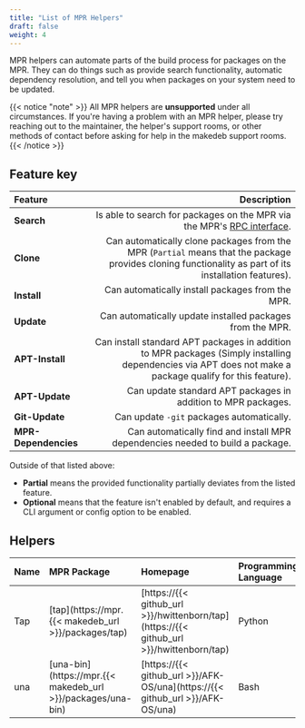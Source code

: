 ```yaml
---
title: "List of MPR Helpers"
draft: false
weight: 4
---
```


MPR helpers can automate parts of the build process for packages on the MPR. They can do things such as provide search functionality, automatic dependency resolution, and tell you when packages on your system need to be updated.

{{< notice "note" >}}
All MPR helpers are **unsupported** under all circumstances. If you're having a problem with an MPR helper, please try reaching out to the maintainer, the helper's support rooms, or other methods of contact before asking for help in the makedeb support rooms.
{{< /notice >}}

## Feature key
| Feature              | Description                                                                                                                                              |
| :---                 | ---:                                                                                                                                                     |
| **Search**           | Is able to search for packages on the MPR via the MPR's [RPC interface](/mpr/using-the-mpr/using-the-rpc-interface).                                     |
| **Clone**            | Can automatically clone packages from the MPR (`Partial` means that the package provides cloning functionality as part of its installation features).   |
| **Install**          | Can automatically install packages from the MPR.                                                                                                         |
| **Update**           | Can automatically update installed packages from the MPR.                                                                                                |
| **APT-Install**      | Can install standard APT packages in addition to MPR packages (Simply installing dependencies via APT does not make a package qualify for this feature). |
| **APT-Update**       | Can update standard APT packages in addition to MPR packages.                                                                                            |
| **Git-Update**       | Can update `-git` packages automatically.                                                                                                                |
| **MPR-Dependencies** | Can automatically find and install MPR dependencies needed to build a package.                                                                           |

Outside of that listed above:

- **Partial** means the provided functionality partially deviates from the listed feature.
- **Optional** means that the feature isn't enabled by default, and requires a CLI argument or config option to be enabled.

## Helpers
| Name | MPR Package                                                 | Homepage                                                                                 | Programming Language | Search | Clone   | Install | Update | APT-Install | APT-Update | Git-Update | MPR-Dependencies |
| :--- | :---------------------------------------------------------- | :--------------------------------------------------------------------------------------- | :------------------- | :----- | :------ | :------ | :----- | :------------------------------- | :------------------------------ | :------------------------------ | :------------------------------------ |
| Tap  | [tap](https://mpr.{{< makedeb_url >}}/packages/tap)         | [https://{{< github_url >}}/hwittenborn/tap](https://{{< github_url >}}/hwittenborn/tap) | Python               | Yes    | Partial | Yes     | Yes    | Yes                              | Yes                             | No                              | No                                    |
| una  | [una-bin](https://mpr.{{< makedeb_url >}}/packages/una-bin) | [https://{{< github_url >}}/AFK-OS/una](https://{{< github_url >}}/AFK-OS/una) 	        | Bash                 | Yes    | Yes     | Yes     | Yes    | Yes                              | Yes                             | Yes                             | Yes                                   |
